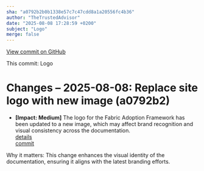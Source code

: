 ```yaml
---
sha: "a0792b2b0b1338e57c7c47cdd8a1a20556fc4b36"
author: "TheTrustedAdvisor"
date: "2025-08-08 17:28:59 +0200"
subject: "Logo"
merge: false
---
```


[View commit on GitHub](https://github.com/TheTrustedAdvisor/FabricAdoptionFramework/commit/a0792b2b0b1338e57c7c47cdd8a1a20556fc4b36)

This commit: Logo

# Changes – 2025-08-08: Replace site logo with new image (a0792b2)

- **[Impact: Medium]** The logo for the Fabric Adoption Framework has been updated to a new image, which may affect brand recognition and visual consistency across the documentation.  
   [details](/docs/about/changes/2025-08-08-logo-update)  
   [commit](https://github.com/TheTrustedAdvisor/FabricAdoptionFramework/commit/a0792b2b0b1338e57c7c47cdd8a1a20556fc4b36)  

Why it matters: This change enhances the visual identity of the documentation, ensuring it aligns with the latest branding efforts.
